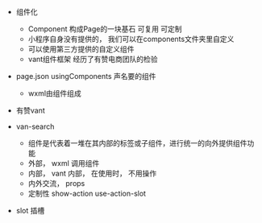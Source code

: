 - 组件化
  + Component 构成Page的一块基石 可复用 可定制
  + 小程序自身没有提供的， 我们可以在components文件夹里自定义
  + 可以使用第三方提供的自定义组件
  + vant组件框架 经历了有赞电商团队的检验

- page.json usingComponents 声名要的组件
  + wxml由组件组成

- 有赞vant

- van-search
  + 组件是代表着一堆在其内部的标签或子组件，进行统一的向外提供组件功能
  + 外部， wxml 调用组件
  + 内部， vant 内部， 在使用时， 不用操作
  + 内外交流， props
  + 定制性 show-action use-action-slot

- slot 插槽